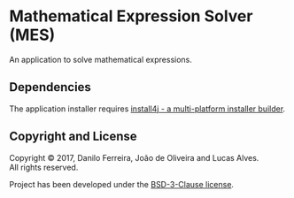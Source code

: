 # Mathematical Expression Solver (MES)
An application to solve mathematical expressions.

Dependencies
------------
The application installer requires [install4j - a multi-platform installer builder](
https://www.ej-technologies.com/products/install4j/overview.html).

Copyright and License
---------------------
Copyright &copy; 2017, Danilo Ferreira, João de Oliveira and Lucas Alves.<br/>
All rights reserved.

Project has been developed under the [BSD-3-Clause license](LICENSE).